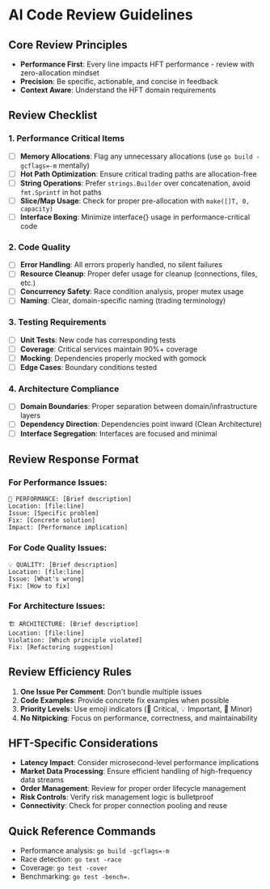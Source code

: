 # AI Code Review Guidelines

## Core Review Principles
- **Performance First**: Every line impacts HFT performance - review with zero-allocation mindset
- **Precision**: Be specific, actionable, and concise in feedback
- **Context Aware**: Understand the HFT domain requirements

## Review Checklist

### 1. Performance Critical Items
- [ ] **Memory Allocations**: Flag any unnecessary allocations (use `go build -gcflags=-m` mentally)
- [ ] **Hot Path Optimization**: Ensure critical trading paths are allocation-free
- [ ] **String Operations**: Prefer `strings.Builder` over concatenation, avoid `fmt.Sprintf` in hot paths
- [ ] **Slice/Map Usage**: Check for proper pre-allocation with `make([]T, 0, capacity)`
- [ ] **Interface Boxing**: Minimize interface{} usage in performance-critical code

### 2. Code Quality
- [ ] **Error Handling**: All errors properly handled, no silent failures
- [ ] **Resource Cleanup**: Proper defer usage for cleanup (connections, files, etc.)
- [ ] **Concurrency Safety**: Race condition analysis, proper mutex usage
- [ ] **Naming**: Clear, domain-specific naming (trading terminology)

### 3. Testing Requirements
- [ ] **Unit Tests**: New code has corresponding tests
- [ ] **Coverage**: Critical services maintain 90%+ coverage
- [ ] **Mocking**: Dependencies properly mocked with gomock
- [ ] **Edge Cases**: Boundary conditions tested

### 4. Architecture Compliance
- [ ] **Domain Boundaries**: Proper separation between domain/infrastructure layers
- [ ] **Dependency Direction**: Dependencies point inward (Clean Architecture)
- [ ] **Interface Segregation**: Interfaces are focused and minimal

## Review Response Format

### For Performance Issues:
```
🚨 PERFORMANCE: [Brief description]
Location: [file:line]
Issue: [Specific problem]
Fix: [Concrete solution]
Impact: [Performance implication]
```

### For Code Quality Issues:
```
💡 QUALITY: [Brief description]
Location: [file:line]
Issue: [What's wrong]
Fix: [How to fix]
```

### For Architecture Issues:
```
🏗️ ARCHITECTURE: [Brief description]
Location: [file:line]
Violation: [Which principle violated]
Fix: [Refactoring suggestion]
```

## Review Efficiency Rules
1. **One Issue Per Comment**: Don't bundle multiple issues
2. **Code Examples**: Provide concrete fix examples when possible
3. **Priority Levels**: Use emoji indicators (🚨 Critical, 💡 Important, 📝 Minor)
4. **No Nitpicking**: Focus on performance, correctness, and maintainability

## HFT-Specific Considerations
- **Latency Impact**: Consider microsecond-level performance implications
- **Market Data Processing**: Ensure efficient handling of high-frequency data streams
- **Order Management**: Review for proper order lifecycle management
- **Risk Controls**: Verify risk management logic is bulletproof
- **Connectivity**: Check for proper connection pooling and reuse

## Quick Reference Commands
- Performance analysis: `go build -gcflags=-m`
- Race detection: `go test -race`
- Coverage: `go test -cover`
- Benchmarking: `go test -bench=.`
